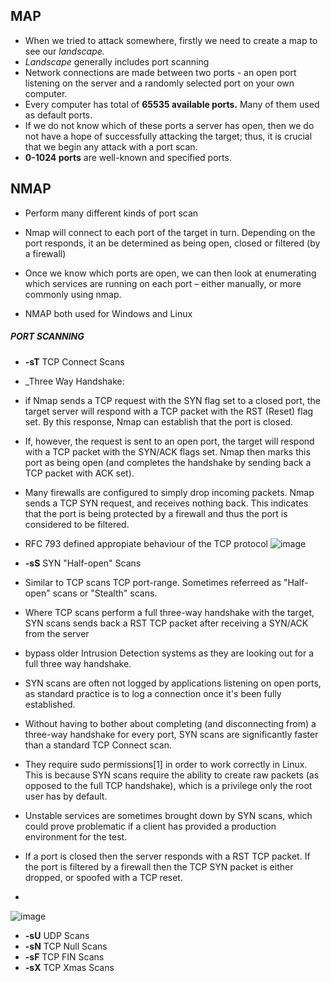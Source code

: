 ## MAP 
- When we tried to attack somewhere, firstly we need to create a map to see our _landscape._ 
- _Landscape_ generally includes port scanning
- Network connections are made between two ports - an open port listening on the server and a randomly selected port on your own computer.
- Every computer has total of **65535 available ports.** Many of them used as default ports. 
- If we do not know which of these ports a server has open, then we do not have a hope of successfully attacking the target; thus, it is crucial that we begin any attack with a port scan.
- **0-1024 ports** are well-known and specified ports.
## NMAP
- Perform many different kinds of port scan 
- Nmap will connect to each port of the target in turn. Depending on the port responds, it an be determined as being open, closed or filtered (by a firewall)
- Once we know which ports are open, we can then look at enumerating which services are running on each port – either manually, or more commonly using nmap.

- NMAP both used for Windows and Linux

##### PORT SCANNING
- **-sT** TCP Connect Scans
- _Three Way Handshake:
- if Nmap sends a TCP request with the SYN flag set to a closed port, the target server will respond with a TCP packet with the RST (Reset) flag set. By this response, Nmap can establish that the port is closed.
- If, however, the request is sent to an open port, the target will respond with a TCP packet with the SYN/ACK flags set. Nmap then marks this port as being open (and completes the handshake by sending back a TCP packet with ACK set).
- Many firewalls are configured to simply drop incoming packets. Nmap sends a TCP SYN request, and receives nothing back. This indicates that the port is being protected by a firewall and thus the port is considered to be filtered.
- RFC 793 defined appropiate behaviour of the TCP protocol
![image](https://user-images.githubusercontent.com/113854816/200820866-1c9891ec-1576-499a-aa94-43f0d8f4d54e.png)

- **-sS** SYN "Half-open" Scans
- Similar to TCP scans TCP port-range. Sometimes referreed as "Half-open" scans or "Stealth" scans.
- Where TCP scans perform a full three-way handshake with the target, SYN scans sends back a RST TCP packet after receiving a SYN/ACK from the server
- bypass older Intrusion Detection systems as they are looking out for a full three way handshake.
- SYN scans are often not logged by applications listening on open ports, as standard practice is to log a connection once it's been fully established. 
- Without having to bother about completing (and disconnecting from) a three-way handshake for every port, SYN scans are significantly faster than a standard TCP Connect scan.
- They require sudo permissions[1] in order to work correctly in Linux. This is because SYN scans require the ability to create raw packets (as opposed to the full TCP handshake), which is a privilege only the root user has by default.
- Unstable services are sometimes brought down by SYN scans, which could prove problematic if a client has provided a production environment for the test.
- If a port is closed then the server responds with a RST TCP packet. If the port is filtered by a firewall then the TCP SYN packet is either dropped, or spoofed with a TCP reset.
- 
![image](https://user-images.githubusercontent.com/113854816/200820957-15477242-ec01-47ee-88ad-1053f3146e25.png)


-  **-sU** UDP Scans 
- **-sN** TCP Null Scans
- **-sF** TCP FIN Scans 
- **-sX** TCP Xmas Scans 
